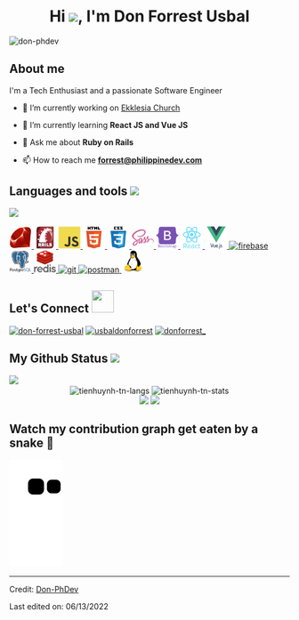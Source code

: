 <h1 align="center"> Hi <img src="https://media.giphy.com/media/hvRJCLFzcasrR4ia7z/giphy.gif" width="35">, I'm Don Forrest Usbal</h1>

<p align="left"> <img src="https://komarev.com/ghpvc/?username=don-phdev&label=Profile%20views&color=0e75b6&style=flat" alt="don-phdev" /> </p>

## About me

<p>I'm a Tech Enthusiast and a passionate Software Engineer</p>

- 🔭 I’m currently working on [Ekklesia Church](https://ekklesia.philippinedev.com/)

- 🌱 I’m currently learning **React JS and Vue JS**

- 💬 Ask me about **Ruby on Rails**

- 📫 How to reach me **forrest@philippinedev.com**

## Languages and tools <img src="https://media2.giphy.com/media/QssGEmpkyEOhBCb7e1/giphy.gif" width="35" >

<img src="https://github.com/sourabmaity/sourabmaity/blob/main/header_.png" >

<p align="left">
  <a href="https://www.ruby-lang.org/en/" target="_blank" rel="noreferrer"> <img src="https://raw.githubusercontent.com/devicons/devicon/master/icons/ruby/ruby-original.svg" alt="ruby" width="40" height="40" /> </a>
  <a href="https://rubyonrails.org" target="_blank" rel="noreferrer"> <img src="https://raw.githubusercontent.com/devicons/devicon/master/icons/rails/rails-original-wordmark.svg" alt="rails" width="40" height="40" /> </a>
  <a href="https://developer.mozilla.org/en-US/docs/Web/JavaScript" target="_blank" rel="noreferrer">
    <img src="https://raw.githubusercontent.com/devicons/devicon/master/icons/javascript/javascript-original.svg" alt="javascript" width="40" height="40" />
  </a>
  <a href="https://www.w3.org/html/" target="_blank" rel="noreferrer"> <img src="https://raw.githubusercontent.com/devicons/devicon/master/icons/html5/html5-original-wordmark.svg" alt="html5" width="40" height="40" /> </a>
  <a href="https://www.w3schools.com/css/" target="_blank" rel="noreferrer">
    <img src="https://raw.githubusercontent.com/devicons/devicon/master/icons/css3/css3-original-wordmark.svg" alt="css3" width="40" height="40" />
  </a>
  <a href="https://sass-lang.com" target="_blank" rel="noreferrer"> <img src="https://raw.githubusercontent.com/devicons/devicon/master/icons/sass/sass-original.svg" alt="sass" width="40" height="40" /> </a>
  <a href="https://getbootstrap.com" target="_blank" rel="noreferrer">
    <img src="https://raw.githubusercontent.com/devicons/devicon/master/icons/bootstrap/bootstrap-plain-wordmark.svg" alt="bootstrap" width="40" height="40" />
  </a>
  <a href="https://reactjs.org/" target="_blank" rel="noreferrer"> <img src="https://raw.githubusercontent.com/devicons/devicon/master/icons/react/react-original-wordmark.svg" alt="react" width="40" height="40" /> </a>
  <a href="https://vuejs.org/" target="_blank" rel="noreferrer"> <img src="https://raw.githubusercontent.com/devicons/devicon/master/icons/vuejs/vuejs-original-wordmark.svg" alt="vuejs" width="40" height="40" /> </a>
  <a href="https://firebase.google.com/" target="_blank" rel="noreferrer"> <img src="https://www.vectorlogo.zone/logos/firebase/firebase-icon.svg" alt="firebase" width="40" height="40" /> </a>
  <a href="https://www.postgresql.org" target="_blank" rel="noreferrer"> <img src="https://raw.githubusercontent.com/devicons/devicon/master/icons/postgresql/postgresql-original-wordmark.svg" alt="postgresql" width="40" height="40" /> </a>
  <a href="https://redis.io" target="_blank" rel="noreferrer"> <img src="https://raw.githubusercontent.com/devicons/devicon/master/icons/redis/redis-original-wordmark.svg" alt="redis" width="40" height="40" /> </a>
  <a href="https://git-scm.com/" target="_blank" rel="noreferrer"> <img src="https://www.vectorlogo.zone/logos/git-scm/git-scm-icon.svg" alt="git" width="40" height="40" /> </a>
  <a href="https://postman.com" target="_blank" rel="noreferrer"> <img src="https://www.vectorlogo.zone/logos/getpostman/getpostman-icon.svg" alt="postman" width="40" height="40" /> </a>
  <a href="https://www.linux.org/" target="_blank" rel="noreferrer"> <img src="https://raw.githubusercontent.com/devicons/devicon/master/icons/linux/linux-original.svg" alt="linux" width="40" height="40" /> </a>
</p>

## Let's Connect <img src="https://github.com/sourabmaity/sourabmaity/blob/main/assets/logo/socials.png" width=40 height=40 />
<p align="left">
<a href="https://linkedin.com/in/don-forrest-usbal" target="_blank"><img align="center" src="https://raw.githubusercontent.com/rahuldkjain/github-profile-readme-generator/master/src/images/icons/Social/linked-in-alt.svg" alt="don-forrest-usbal" height="30" width="40" /></a>
<a href="https://fb.com/usbaldonforrest" target="_blank"><img align="center" src="https://raw.githubusercontent.com/rahuldkjain/github-profile-readme-generator/master/src/images/icons/Social/facebook.svg" alt="usbaldonforrest" height="30" width="40" /></a>
<a href="https://twitter.com/donforrestdev" target="_blank"><img align="center" src="https://raw.githubusercontent.com/rahuldkjain/github-profile-readme-generator/master/src/images/icons/Social/twitter.svg" alt="donforrest_" height="30" width="40" /></a>
</p>

## My Github Status <img src="https://media.giphy.com/media/iY8CRBdQXODJSCERIr/giphy.gif" width="40">

<img src="https://user-images.githubusercontent.com/73097560/115834477-dbab4500-a447-11eb-908a-139a6edaec5c.gif">

<div align="center">
  <img height="150em" src="https://github-readme-stats.vercel.app/api/top-langs/?username=ducreations&layout=compact&show_icon=true&theme=algolia" alt="tienhuynh-tn-langs"/>
  <img height="150em" src="https://github-readme-stats.vercel.app/api/?username=don-phdev&layout=compact&show_icon=true&theme=algolia" alt="tienhuynh-tn-stats"/>
</div>
<div align="center">
  <img src="http://github-readme-streak-stats.herokuapp.com?user=don-phdev&theme=algolia&background=0d1117&hide_border=true" />
  <img src="https://activity-graph.herokuapp.com/graph?username=don-phdev&theme=react-dark"/>
</div>

## Watch my contribution graph get eaten by a snake 🐍
![snake gif](https://github.com/Don-PhDev/Don-PhDev/blob/output/github-contribution-grid-snake.svg)

------

Credit: [Don-PhDev](https://github.com/Don-PhDev)

Last edited on: 06/13/2022
